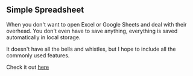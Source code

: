 ## Simple Spreadsheet

When you don't want to open Excel or Google Sheets and deal with their
overhead. You don't even have to save anything, everything is saved automatically in local storage.

It doesn't have all the bells and whistles, but I hope to include all the commonly used features.

Check it out [here](https://dijs.github.io/spreadsheets/)